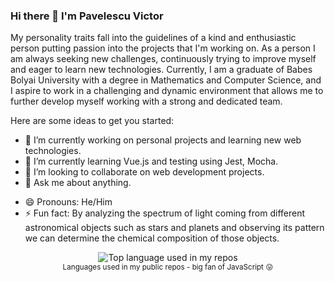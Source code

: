 ### Hi there 👋 I'm Pavelescu Victor
 
My personality traits fall into the guidelines of a kind and enthusiastic person putting passion into the projects that I'm working on. As a person I am always seeking new challenges, continuously trying to improve myself and eager to learn new technologies. Currently, I am a graduate of Babes Bolyai University with a degree in Mathematics and Computer Science, and I aspire to work in a challenging and dynamic environment that allows me to further develop myself working with a strong and dedicated team.

Here are some ideas to get you started:

- 🔭 I’m currently working on personal projects and learning new web technologies.
- 🌱 I’m currently learning Vue.js and testing using Jest, Mocha.
- 👯 I’m looking to collaborate on web development projects.
- 💬 Ask me about anything.
<!-- - 📫 How to reach me -->
- 😄 Pronouns: He/Him
- ⚡ Fun fact: By analyzing the spectrum of light coming from different astronomical objects such as stars and planets and observing its pattern we can determine the chemical composition of those objects.

<div align="center">
  <img width="" src="https://github-readme-stats.vercel.app/api/top-langs/?username=PavelescuVictor&layout=compact&hide_title=1&card_width=300" alt="Top language used in my repos" />
  <br />
  <small>Languages used in my public repos - big fan of JavaScript 😛</small>
  <br />
  <br />
</div>
